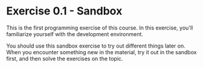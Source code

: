 # Exercise 0.1 - Sandbox

This is the first programming exercise of this course. In this exercise, you'll familiarize yourself with the development environment.

You should use this sandbox exercise to try out different things later on. When you encounter something new in the material, try it out in the sandbox first, and then solve the exercises on the topic.
